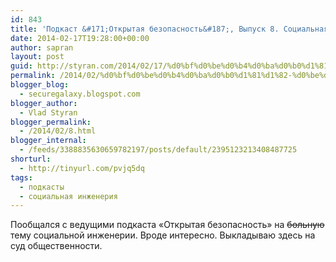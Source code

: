 ```yaml
---
id: 843
title: 'Подкаст &#171;Открытая безопасность&#187;, Выпуск 8. Социальная инженерия и добыча информации из открытых источников.'
date: 2014-02-17T19:28:00+00:00
author: sapran
layout: post
guid: http://styran.com/2014/02/17/%d0%bf%d0%be%d0%b4%d0%ba%d0%b0%d1%81%d1%82-%d0%be%d1%82%d0%ba%d1%80%d1%8b%d1%82%d0%b0%d1%8f-%d0%b1%d0%b5%d0%b7%d0%be%d0%bf%d0%b0%d1%81%d0%bd%d0%be%d1%81%d1%82%d1%8c-%d0%b2%d1%8b%d0%bf%d1%83%d1%81/
permalink: /2014/02/%d0%bf%d0%be%d0%b4%d0%ba%d0%b0%d1%81%d1%82-%d0%be%d1%82%d0%ba%d1%80%d1%8b%d1%82%d0%b0%d1%8f-%d0%b1%d0%b5%d0%b7%d0%be%d0%bf%d0%b0%d1%81%d0%bd%d0%be%d1%81%d1%82%d1%8c-%d0%b2%d1%8b%d0%bf%d1%83%d1%81/
blogger_blog:
  - securegalaxy.blogspot.com
blogger_author:
  - Vlad Styran
blogger_permalink:
  - /2014/02/8.html
blogger_internal:
  - /feeds/3388835630659782197/posts/default/2395123213408487725
shorturl:
  - http://tinyurl.com/pvjq5dq
tags:
  - подкасты
  - социальная инженерия
---
```

Пообщался с ведущими подкаста &#171;Открытая безопасность&#187; на <strike>больную</strike> тему социальной инженерии. Вроде интересно. Выкладываю здесь на суд общественности.

<div style="text-align: center;">
</div>

<div class="addtoany_share_save_container addtoany_content_bottom">
  <div class="a2a_kit a2a_kit_size_32 addtoany_list a2a_target" id="wpa2a_294">
    <a class="a2a_button_facebook" href="http://www.addtoany.com/add_to/facebook?linkurl=https%3A%2F%2Fblog.styran.com%2F2014%2F02%2F%25d0%25bf%25d0%25be%25d0%25b4%25d0%25ba%25d0%25b0%25d1%2581%25d1%2582-%25d0%25be%25d1%2582%25d0%25ba%25d1%2580%25d1%258b%25d1%2582%25d0%25b0%25d1%258f-%25d0%25b1%25d0%25b5%25d0%25b7%25d0%25be%25d0%25bf%25d0%25b0%25d1%2581%25d0%25bd%25d0%25be%25d1%2581%25d1%2582%25d1%258c-%25d0%25b2%25d1%258b%25d0%25bf%25d1%2583%25d1%2581%2F&linkname=%D0%9F%D0%BE%D0%B4%D0%BA%D0%B0%D1%81%D1%82%20%C2%AB%D0%9E%D1%82%D0%BA%D1%80%D1%8B%D1%82%D0%B0%D1%8F%20%D0%B1%D0%B5%D0%B7%D0%BE%D0%BF%D0%B0%D1%81%D0%BD%D0%BE%D1%81%D1%82%D1%8C%C2%BB%2C%20%D0%92%D1%8B%D0%BF%D1%83%D1%81%D0%BA%208.%20%D0%A1%D0%BE%D1%86%D0%B8%D0%B0%D0%BB%D1%8C%D0%BD%D0%B0%D1%8F%20%D0%B8%D0%BD%D0%B6%D0%B5%D0%BD%D0%B5%D1%80%D0%B8%D1%8F%20%D0%B8%20%D0%B4%D0%BE%D0%B1%D1%8B%D1%87%D0%B0%20%D0%B8%D0%BD%D1%84%D0%BE%D1%80%D0%BC%D0%B0%D1%86%D0%B8%D0%B8%20%D0%B8%D0%B7%20%D0%BE%D1%82%D0%BA%D1%80%D1%8B%D1%82%D1%8B%D1%85%20%D0%B8%D1%81%D1%82%D0%BE%D1%87%D0%BD%D0%B8%D0%BA%D0%BE%D0%B2." title="Facebook" rel="nofollow" target="_blank"></a><a class="a2a_button_twitter" href="http://www.addtoany.com/add_to/twitter?linkurl=https%3A%2F%2Fblog.styran.com%2F2014%2F02%2F%25d0%25bf%25d0%25be%25d0%25b4%25d0%25ba%25d0%25b0%25d1%2581%25d1%2582-%25d0%25be%25d1%2582%25d0%25ba%25d1%2580%25d1%258b%25d1%2582%25d0%25b0%25d1%258f-%25d0%25b1%25d0%25b5%25d0%25b7%25d0%25be%25d0%25bf%25d0%25b0%25d1%2581%25d0%25bd%25d0%25be%25d1%2581%25d1%2582%25d1%258c-%25d0%25b2%25d1%258b%25d0%25bf%25d1%2583%25d1%2581%2F&linkname=%D0%9F%D0%BE%D0%B4%D0%BA%D0%B0%D1%81%D1%82%20%C2%AB%D0%9E%D1%82%D0%BA%D1%80%D1%8B%D1%82%D0%B0%D1%8F%20%D0%B1%D0%B5%D0%B7%D0%BE%D0%BF%D0%B0%D1%81%D0%BD%D0%BE%D1%81%D1%82%D1%8C%C2%BB%2C%20%D0%92%D1%8B%D0%BF%D1%83%D1%81%D0%BA%208.%20%D0%A1%D0%BE%D1%86%D0%B8%D0%B0%D0%BB%D1%8C%D0%BD%D0%B0%D1%8F%20%D0%B8%D0%BD%D0%B6%D0%B5%D0%BD%D0%B5%D1%80%D0%B8%D1%8F%20%D0%B8%20%D0%B4%D0%BE%D0%B1%D1%8B%D1%87%D0%B0%20%D0%B8%D0%BD%D1%84%D0%BE%D1%80%D0%BC%D0%B0%D1%86%D0%B8%D0%B8%20%D0%B8%D0%B7%20%D0%BE%D1%82%D0%BA%D1%80%D1%8B%D1%82%D1%8B%D1%85%20%D0%B8%D1%81%D1%82%D0%BE%D1%87%D0%BD%D0%B8%D0%BA%D0%BE%D0%B2." title="Twitter" rel="nofollow" target="_blank"></a><a class="a2a_button_google_plus" href="http://www.addtoany.com/add_to/google_plus?linkurl=https%3A%2F%2Fblog.styran.com%2F2014%2F02%2F%25d0%25bf%25d0%25be%25d0%25b4%25d0%25ba%25d0%25b0%25d1%2581%25d1%2582-%25d0%25be%25d1%2582%25d0%25ba%25d1%2580%25d1%258b%25d1%2582%25d0%25b0%25d1%258f-%25d0%25b1%25d0%25b5%25d0%25b7%25d0%25be%25d0%25bf%25d0%25b0%25d1%2581%25d0%25bd%25d0%25be%25d1%2581%25d1%2582%25d1%258c-%25d0%25b2%25d1%258b%25d0%25bf%25d1%2583%25d1%2581%2F&linkname=%D0%9F%D0%BE%D0%B4%D0%BA%D0%B0%D1%81%D1%82%20%C2%AB%D0%9E%D1%82%D0%BA%D1%80%D1%8B%D1%82%D0%B0%D1%8F%20%D0%B1%D0%B5%D0%B7%D0%BE%D0%BF%D0%B0%D1%81%D0%BD%D0%BE%D1%81%D1%82%D1%8C%C2%BB%2C%20%D0%92%D1%8B%D0%BF%D1%83%D1%81%D0%BA%208.%20%D0%A1%D0%BE%D1%86%D0%B8%D0%B0%D0%BB%D1%8C%D0%BD%D0%B0%D1%8F%20%D0%B8%D0%BD%D0%B6%D0%B5%D0%BD%D0%B5%D1%80%D0%B8%D1%8F%20%D0%B8%20%D0%B4%D0%BE%D0%B1%D1%8B%D1%87%D0%B0%20%D0%B8%D0%BD%D1%84%D0%BE%D1%80%D0%BC%D0%B0%D1%86%D0%B8%D0%B8%20%D0%B8%D0%B7%20%D0%BE%D1%82%D0%BA%D1%80%D1%8B%D1%82%D1%8B%D1%85%20%D0%B8%D1%81%D1%82%D0%BE%D1%87%D0%BD%D0%B8%D0%BA%D0%BE%D0%B2." title="Google+" rel="nofollow" target="_blank"></a><a class="a2a_button_linkedin" href="http://www.addtoany.com/add_to/linkedin?linkurl=https%3A%2F%2Fblog.styran.com%2F2014%2F02%2F%25d0%25bf%25d0%25be%25d0%25b4%25d0%25ba%25d0%25b0%25d1%2581%25d1%2582-%25d0%25be%25d1%2582%25d0%25ba%25d1%2580%25d1%258b%25d1%2582%25d0%25b0%25d1%258f-%25d0%25b1%25d0%25b5%25d0%25b7%25d0%25be%25d0%25bf%25d0%25b0%25d1%2581%25d0%25bd%25d0%25be%25d1%2581%25d1%2582%25d1%258c-%25d0%25b2%25d1%258b%25d0%25bf%25d1%2583%25d1%2581%2F&linkname=%D0%9F%D0%BE%D0%B4%D0%BA%D0%B0%D1%81%D1%82%20%C2%AB%D0%9E%D1%82%D0%BA%D1%80%D1%8B%D1%82%D0%B0%D1%8F%20%D0%B1%D0%B5%D0%B7%D0%BE%D0%BF%D0%B0%D1%81%D0%BD%D0%BE%D1%81%D1%82%D1%8C%C2%BB%2C%20%D0%92%D1%8B%D0%BF%D1%83%D1%81%D0%BA%208.%20%D0%A1%D0%BE%D1%86%D0%B8%D0%B0%D0%BB%D1%8C%D0%BD%D0%B0%D1%8F%20%D0%B8%D0%BD%D0%B6%D0%B5%D0%BD%D0%B5%D1%80%D0%B8%D1%8F%20%D0%B8%20%D0%B4%D0%BE%D0%B1%D1%8B%D1%87%D0%B0%20%D0%B8%D0%BD%D1%84%D0%BE%D1%80%D0%BC%D0%B0%D1%86%D0%B8%D0%B8%20%D0%B8%D0%B7%20%D0%BE%D1%82%D0%BA%D1%80%D1%8B%D1%82%D1%8B%D1%85%20%D0%B8%D1%81%D1%82%D0%BE%D1%87%D0%BD%D0%B8%D0%BA%D0%BE%D0%B2." title="LinkedIn" rel="nofollow" target="_blank"></a><a class="a2a_dd addtoany_share_save" href="https://www.addtoany.com/share"></a>
  </div>
</div>